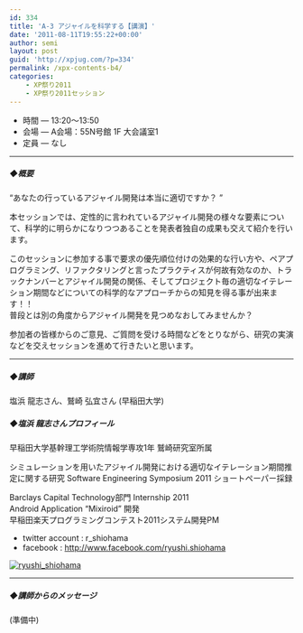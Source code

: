```yaml
---
id: 334
title: 'A-3 アジャイルを科学する【講演】'
date: '2011-08-11T19:55:22+00:00'
author: semi
layout: post
guid: 'http://xpjug.com/?p=334'
permalink: /xpx-contents-b4/
categories:
    - XP祭り2011
    - XP祭り2011セッション
---
```


- 時間 — 13:20～13:50
- 会場 — A会場：55N号館 1F 大会議室1
- 定員 — なし

---

##### ◆概要

“あなたの行っているアジャイル開発は本当に適切ですか？ ”

本セッションでは、定性的に言われているアジャイル開発の様々な要素について、科学的に明らかになりつつあることを発表者独自の成果も交えて紹介を行います。

このセッションに参加する事で要求の優先順位付けの効果的な行い方や、ペアプログラミング、リファクタリングと言ったプラクティスが何故有効なのか、トラックナンバーとアジャイル開発の関係、そしてプロジェクト毎の適切なイテレーション期間などについての科学的なアプローチからの知見を得る事が出来ます！！  
普段とは別の角度からアジャイル開発を見つめなおしてみませんか？

参加者の皆様からのご意見、ご質問を受ける時間などをとりながら、研究の実演などを交えセッションを進めて行きたいと思います。

---

##### ◆講師

塩浜 龍志さん、鷲崎 弘宜さん (早稲田大学)

##### ◆塩浜 龍志さんプロフィール

早稲田大学基幹理工学術院情報学専攻1年 鷲崎研究室所属

シミュレーションを用いたアジャイル開発における適切なイテレーション期間推定に関する研究 Software Engineering Symposium 2011 ショートペーパー採録

Barclays Capital Technology部門 Internship 2011  
Android Application “Mixiroid” 開発  
早稲田楽天プログラミングコンテスト2011システム開発PM

- twitter account : r\_shiohama
- facebook : <http://www.facebook.com/ryushi.shiohama>


[![](http://xpjug.com/wp-content/uploads/2011/08/ryushi_shiohama-150x150.jpg "ryushi_shiohama")](http://xpjug.com/wp-content/uploads/2011/08/ryushi_shiohama.jpg)

---

##### ◆講師からのメッセージ

(準備中)
